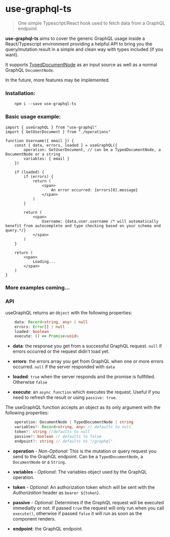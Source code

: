 # use-graphql-ts

> One simple Typescript/React hook used to fetch data from a GraphQL endpoint. 

**use-graphql-ts** aims to cover the generic GraphQL usage inside a React/Typescript environment providing a helpful API to bring you the query/mutation result in a simple and clean way with types included (if you want). 

It supports [TypedDocumentNode](https://github.com/dotansimha/graphql-typed-document-node) as an input source as well as a normal GraphQL `DocumentNode`. 

In the future, more features may be implemented.

### Installation:

```
    npm i --save use-graphql-ts
````

### Basic usage example:

```tsx
import { useGraphQL } from "use-graphql"
import { GetUserDocument } from "./operations"

function Username({ email }) {
    const { data, errors, loaded } = useGraphQL({
        operation: GetUserDocument, // can be a TypedDocumentNode, a DocumentNode or a string 
        variables: { email }
    })

    if (loaded) {
        if (errors) {
            return (
                <span>
                    An error occurred: {errors[0].message}
                </span>
            )
        }

        return (
            <span>
                Username: {data.user.username /* will automatically benefit from autocomplete and type checking based on your schema and query.*/}
            </span>
        )
    }

    return (
        <span>
            Loading...
        </span>
    )
}
```

### More examples coming...

### API

useGraphQL returns an `Object` with the following properties:

```typescript
    data: Record<string, any> | null  
    errors: Error[] | null
    loaded: boolean 
    execute: () => Promise<void>
```

+ **data**: the response you get from a successful GraphQL request. `null` if errors occurred or the request didn't load yet.
  
+ **errors**: the errors array you get from GraphQL when one or more errors occurred. `null` if the server responded with `data`
  
+ **loaded**: `true` when the server responds and the promise is fullfilled. Otherwise `false`
  
+ **execute**: an `async function` which executes the request. Useful if you need to refresh the result or using `passive: true`.

The useGraphQL function accepts an object as its only argument with the following properties:

```typescript
    operation: DocumentNode | TypedDocumentNode | string
    variables?: Record<string, any> // defaults to null
    token?: string //defaults to null
    passive?: boolean // defaults to false
    endpoint?: string // defaults to "/graphql"
```

+ **operation** - *Non-Optional*: This is the mutation or query request you send to the GraphQL endpoint. Can be a `TypedDocumentNode`, a `DocumentNode` or a `String`. 
  
+ **variables** - *Optional*: The variables object used by the GraphQL operation.
  
+ **token** - *Optional*: An authorization token which will be sent with the *Authorization* header as `bearer ${token}`.
  
+ **passive** - *Optional*: Determines if the GraphQL request will be executed immediatly or not. If passed `true` the request will only run when you call `execute()`, otherwise if passed `false` it will run as soon as the component renders.
  
+ **endpoint**: the GraphQL endpoint.

